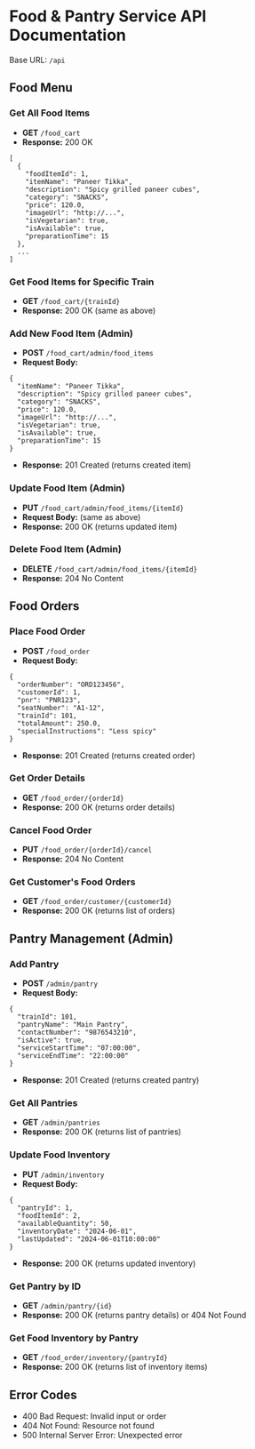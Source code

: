 # Food & Pantry Service API Documentation

Base URL: `/api`

## Food Menu

### Get All Food Items

- **GET** `/food_cart`
- **Response:** 200 OK

```
[
  {
    "foodItemId": 1,
    "itemName": "Paneer Tikka",
    "description": "Spicy grilled paneer cubes",
    "category": "SNACKS",
    "price": 120.0,
    "imageUrl": "http://...",
    "isVegetarian": true,
    "isAvailable": true,
    "preparationTime": 15
  },
  ...
]
```

### Get Food Items for Specific Train

- **GET** `/food_cart/{trainId}`
- **Response:** 200 OK (same as above)

### Add New Food Item (Admin)

- **POST** `/food_cart/admin/food_items`
- **Request Body:**

```
{
  "itemName": "Paneer Tikka",
  "description": "Spicy grilled paneer cubes",
  "category": "SNACKS",
  "price": 120.0,
  "imageUrl": "http://...",
  "isVegetarian": true,
  "isAvailable": true,
  "preparationTime": 15
}
```

- **Response:** 201 Created (returns created item)

### Update Food Item (Admin)

- **PUT** `/food_cart/admin/food_items/{itemId}`
- **Request Body:** (same as above)
- **Response:** 200 OK (returns updated item)

### Delete Food Item (Admin)

- **DELETE** `/food_cart/admin/food_items/{itemId}`
- **Response:** 204 No Content

## Food Orders

### Place Food Order

- **POST** `/food_order`
- **Request Body:**

```
{
  "orderNumber": "ORD123456",
  "customerId": 1,
  "pnr": "PNR123",
  "seatNumber": "A1-12",
  "trainId": 101,
  "totalAmount": 250.0,
  "specialInstructions": "Less spicy"
}
```

- **Response:** 201 Created (returns created order)

### Get Order Details

- **GET** `/food_order/{orderId}`
- **Response:** 200 OK (returns order details)

### Cancel Food Order

- **PUT** `/food_order/{orderId}/cancel`
- **Response:** 204 No Content

### Get Customer's Food Orders

- **GET** `/food_order/customer/{customerId}`
- **Response:** 200 OK (returns list of orders)

## Pantry Management (Admin)

### Add Pantry

- **POST** `/admin/pantry`
- **Request Body:**

```
{
  "trainId": 101,
  "pantryName": "Main Pantry",
  "contactNumber": "9876543210",
  "isActive": true,
  "serviceStartTime": "07:00:00",
  "serviceEndTime": "22:00:00"
}
```

- **Response:** 201 Created (returns created pantry)

### Get All Pantries

- **GET** `/admin/pantries`
- **Response:** 200 OK (returns list of pantries)

### Update Food Inventory

- **PUT** `/admin/inventory`
- **Request Body:**

```
{
  "pantryId": 1,
  "foodItemId": 2,
  "availableQuantity": 50,
  "inventoryDate": "2024-06-01",
  "lastUpdated": "2024-06-01T10:00:00"
}
```

- **Response:** 200 OK (returns updated inventory)

### Get Pantry by ID

- **GET** `/admin/pantry/{id}`
- **Response:** 200 OK (returns pantry details) or 404 Not Found

### Get Food Inventory by Pantry

- **GET** `/food_order/inventory/{pantryId}`
- **Response:** 200 OK (returns list of inventory items)

## Error Codes

- 400 Bad Request: Invalid input or order
- 404 Not Found: Resource not found
- 500 Internal Server Error: Unexpected error

